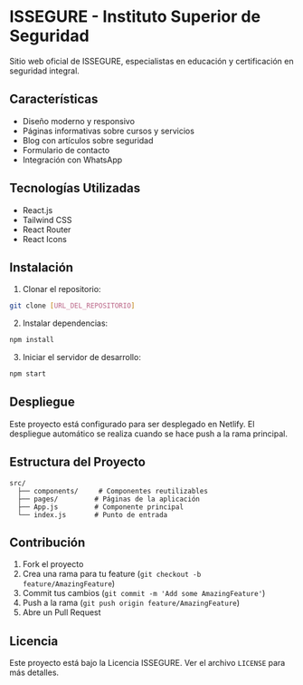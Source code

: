 # ISSEGURE - Instituto Superior de Seguridad

Sitio web oficial de ISSEGURE, especialistas en educación y certificación en seguridad integral.

## Características

- Diseño moderno y responsivo
- Páginas informativas sobre cursos y servicios
- Blog con artículos sobre seguridad
- Formulario de contacto
- Integración con WhatsApp

## Tecnologías Utilizadas

- React.js
- Tailwind CSS
- React Router
- React Icons

## Instalación

1. Clonar el repositorio:
```bash
git clone [URL_DEL_REPOSITORIO]
```

2. Instalar dependencias:
```bash
npm install
```

3. Iniciar el servidor de desarrollo:
```bash
npm start
```

## Despliegue

Este proyecto está configurado para ser desplegado en Netlify. El despliegue automático se realiza cuando se hace push a la rama principal.

## Estructura del Proyecto

```
src/
  ├── components/     # Componentes reutilizables
  ├── pages/         # Páginas de la aplicación
  ├── App.js         # Componente principal
  └── index.js       # Punto de entrada
```

## Contribución

1. Fork el proyecto
2. Crea una rama para tu feature (`git checkout -b feature/AmazingFeature`)
3. Commit tus cambios (`git commit -m 'Add some AmazingFeature'`)
4. Push a la rama (`git push origin feature/AmazingFeature`)
5. Abre un Pull Request

## Licencia

Este proyecto está bajo la Licencia ISSEGURE. Ver el archivo `LICENSE` para más detalles. 